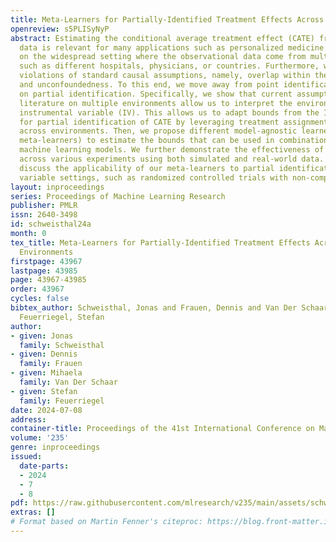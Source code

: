 ```yaml
---
title: Meta-Learners for Partially-Identified Treatment Effects Across Multiple Environments
openreview: s5PLISyNyP
abstract: Estimating the conditional average treatment effect (CATE) from observational
  data is relevant for many applications such as personalized medicine. Here, we focus
  on the widespread setting where the observational data come from multiple environments,
  such as different hospitals, physicians, or countries. Furthermore, we allow for
  violations of standard causal assumptions, namely, overlap within the environments
  and unconfoundedness. To this end, we move away from point identification and focus
  on partial identification. Specifically, we show that current assumptions from the
  literature on multiple environments allow us to interpret the environment as an
  instrumental variable (IV). This allows us to adapt bounds from the IV literature
  for partial identification of CATE by leveraging treatment assignment mechanisms
  across environments. Then, we propose different model-agnostic learners (so-called
  meta-learners) to estimate the bounds that can be used in combination with arbitrary
  machine learning models. We further demonstrate the effectiveness of our meta-learners
  across various experiments using both simulated and real-world data. Finally, we
  discuss the applicability of our meta-learners to partial identification in instrumental
  variable settings, such as randomized controlled trials with non-compliance.
layout: inproceedings
series: Proceedings of Machine Learning Research
publisher: PMLR
issn: 2640-3498
id: schweisthal24a
month: 0
tex_title: Meta-Learners for Partially-Identified Treatment Effects Across Multiple
  Environments
firstpage: 43967
lastpage: 43985
page: 43967-43985
order: 43967
cycles: false
bibtex_author: Schweisthal, Jonas and Frauen, Dennis and Van Der Schaar, Mihaela and
  Feuerriegel, Stefan
author:
- given: Jonas
  family: Schweisthal
- given: Dennis
  family: Frauen
- given: Mihaela
  family: Van Der Schaar
- given: Stefan
  family: Feuerriegel
date: 2024-07-08
address:
container-title: Proceedings of the 41st International Conference on Machine Learning
volume: '235'
genre: inproceedings
issued:
  date-parts:
  - 2024
  - 7
  - 8
pdf: https://raw.githubusercontent.com/mlresearch/v235/main/assets/schweisthal24a/schweisthal24a.pdf
extras: []
# Format based on Martin Fenner's citeproc: https://blog.front-matter.io/posts/citeproc-yaml-for-bibliographies/
---
```

